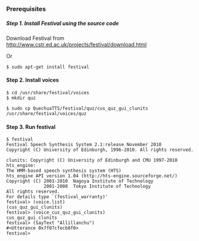 ### Prerequisites

##### Step 1. Install Festival using the source code

Download Festival from http://www.cstr.ed.ac.uk/projects/festival/download.html

Or 

```
$ sudo apt-get install festival
```

#### Step 2. Install voices

```
$ cd /usr/share/festival/voices
$ mkdir quz
```

```
$ sudo cp QuechuaTTS/festival/quz/cus_quz_gui_clunits /usr/share/festival/voices/quz
```

#### Step 3. Run festival

```
$ festival
Festival Speech Synthesis System 2.1:release November 2010
Copyright (C) University of Edinburgh, 1996-2010. All rights reserved.

clunits: Copyright (C) University of Edinburgh and CMU 1997-2010
hts_engine: 
The HMM-based speech synthesis system (HTS)
hts_engine API version 1.04 (http://hts-engine.sourceforge.net/)
Copyright (C) 2001-2010  Nagoya Institute of Technology
              2001-2008  Tokyo Institute of Technology
All rights reserved.
For details type `(festival_warranty)'
festival> (voice.list)
(cus_quz_gui_clunits)
festival> (voice_cus_quz_gui_clunits)
cus_quz_gui_clunits
festival> (SayText "Allillanchu")
#<Utterance 0x7f07cfecb8f0>
festival> 

```

